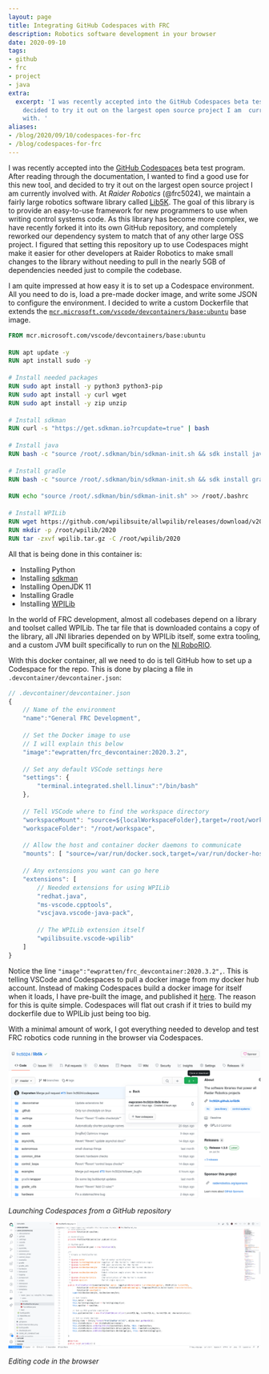 ```yaml
---
layout: page
title: Integrating GitHub Codespaces with FRC
description: Robotics software development in your browser
date: 2020-09-10
tags:
- github
- frc
- project
- java
extra:
  excerpt: 'I was recently accepted into the GitHub Codespaces beta test program and
    decided to try it out on the largest open source project I am  currently involved
    with. '
aliases:
- /blog/2020/09/10/codespaces-for-frc
- /blog/codespaces-for-frc
---
```


I was recently accepted into the [GitHub Codespaces](https://github.com/features/codespaces) beta test program. After reading through the documentation, I wanted to find a good use for this new tool, and decided to try it out on the largest open source project I am currently involved with. At *Raider Robotics* (@frc5024), we maintain a fairly large robotics software library called [Lib5K](https://github.com/frc5024/lib5k). The goal of this library is to provide an easy-to-use framework for new programmers to use when writing control systems code. As this library has become more complex, we have recently forked it into its own GitHub repository, and completely reworked our dependency system to match that of any other large OSS project. I figured that setting this repository up to use Codespaces might make it easier for other developers at Raider Robotics to make small changes to the library without needing to pull in the nearly 5GB of dependencies needed just to compile the codebase.

I am quite impressed at how easy it is to set up a Codespace environment. All you need to do is, load a pre-made docker image, and write some JSON to configure the environment. I decided to write a custom Dockerfile that extends the [`mcr.microsoft.com/vscode/devcontainers/base:ubuntu`](https://hub.docker.com/_/microsoft-vscode-devcontainers) base image. 

```dockerfile
FROM mcr.microsoft.com/vscode/devcontainers/base:ubuntu

RUN apt update -y
RUN apt install sudo -y

# Install needed packages
RUN sudo apt install -y python3 python3-pip
RUN sudo apt install -y curl wget
RUN sudo apt install -y zip unzip

# Install sdkman
RUN curl -s "https://get.sdkman.io?rcupdate=true" | bash

# Install java
RUN bash -c "source /root/.sdkman/bin/sdkman-init.sh && sdk install java 11.0.8-open"

# Install gradle
RUN bash -c "source /root/.sdkman/bin/sdkman-init.sh && sdk install gradle"

RUN echo "source /root/.sdkman/bin/sdkman-init.sh" >> /root/.bashrc

# Install WPILib
RUN wget https://github.com/wpilibsuite/allwpilib/releases/download/v2020.3.2/WPILib_Linux-2020.3.2.tar.gz -O wpilib.tar.gz
RUN mkdir -p /root/wpilib/2020
RUN tar -zxvf wpilib.tar.gz -C /root/wpilib/2020
```

All that is being done in this container is:

 - Installing Python
 - Installing [sdkman](https://sdkman.io)
 - Installing OpenJDK 11
 - Installing Gradle
 - Installing [WPILib](https://github.com/wpilibsuite/allwpilib/)

In the world of FRC development, almost all codebases depend on a library and toolset called WPILib. The tar file that is downloaded contains a copy of the library, all JNI libraries depended on by WPILib itself, some extra tooling, and a custom JVM built specifically to run on the [NI RoboRIO](https://www.ni.com/en-ca/support/model.roborio.html).

With this docker container, all we need to do is tell GitHub how to set up a Codespace for the repo. This is done by placing a file in `.devcontainer/devcontainer.json`:

```js
// .devcontainer/devcontainer.json
{
    // Name of the environment
    "name":"General FRC Development",

    // Set the Docker image to use
    // I will explain this below
    "image":"ewpratten/frc_devcontainer:2020.3.2",

    // Set any default VSCode settings here
    "settings": {
        "terminal.integrated.shell.linux":"/bin/bash"
    },

    // Tell VSCode where to find the workspace directory
    "workspaceMount": "source=${localWorkspaceFolder},target=/root/workspace,type=bind,consistency=cached",
    "workspaceFolder": "/root/workspace",

    // Allow the host and container docker daemons to communicate
    "mounts": [ "source=/var/run/docker.sock,target=/var/run/docker-host.sock,type=bind" ],

    // Any extensions you want can go here
    "extensions": [
        // Needed extensions for using WPILib
        "redhat.java",
        "ms-vscode.cpptools",
        "vscjava.vscode-java-pack",

        // The WPILib extension itself
        "wpilibsuite.vscode-wpilib"
    ]
}
```

Notice the line `"image":"ewpratten/frc_devcontainer:2020.3.2",`. This is telling VSCode and Codespaces to pull a docker image from my docker hub account. Instead of making Codespaces build a docker image for itself when it loads, I have pre-built the image, and published it [here](https://hub.docker.com/r/ewpratten/frc_devcontainer). The reason for this is quite simple. Codespaces will flat out crash if it tries to build my dockerfile due to WPILib just being too big.

With a minimal amount of work, I got everything needed to develop and test FRC robotics code running in the browser via Codespaces.

![](/images/posts/frc-codespaces/codespaces-menu.png)

*Launching Codespaces from a GitHub repository*

![](/images/posts/frc-codespaces/codespaces-code.png)

*Editing code in the browser*


 <!-- - Pushing a container this large to dockerhub requires the daemon to be restarted with -->

<!-- sudo systemctl stop docker
sudo dockerd -s overlay --max-concurrent-uploads=1  -->
